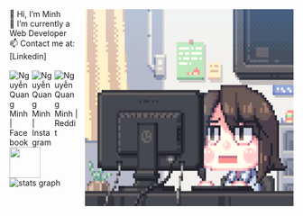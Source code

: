 <img align="right" height="350" width="370" src="https://github.com/hgck000/hgck000/blob/main/coding.gif?raw=true"/>
<div align="left">
  👋 Hi, I’m Minh  
  <br/>👀 I’m currently a Web Developer
  <br/>📫 Contact me at: [Linkedin]
  <br/>
  <br/>
  
  <a href="https://www.facebook.com/hgck000/">
    <img align="left" width="40px" alt="Nguyễn Quang Minh | Facebook" src="https://i.pinimg.com/564x/7d/f2/cc/7df2cc2a2a2d14d93354abe29d435ae8.jpg"/>   
  </a>
  &nbsp;
  <a href="https://www.instagram.com/toilaqminh/">
    <img align="left" width="40px" alt="Nguyễn Quang Minh | Instagram" src="https://i.pinimg.com/736x/af/82/1b/af821bf330d7faac53b0dd35991baa7f.jpg"/>
  <a href="https://www.reddit.com/user/hgck000/">
    <img align="left" width="42px" alt="Nguyễn Quang Minh | Reddit" src="https://i.pinimg.com/736x/9c/33/07/9c3307c5f9a788c51fd012088f5e310b.jpg"/>
  </a>
    <img align="left" height="55px" width="55px" src="https://i.pinimg.com/originals/3c/26/e4/3c26e4b066493b035d955c2b36cebcb8.gif"/>
  <br/>
  <br/>
  <br/>
  <img height="190" src="https://github-readme-stats.vercel.app/api?username=hgck000&hide_title=false&hide_rank=false&show_icons=true&include_all_commits=true&count_private=true&disable_animations=false&theme=vue&locale=en&hide_border=false" alt="stats graph"  />
</div>
    
      
